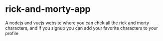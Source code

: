 # rick-and-morty-app
A nodejs and vuejs website where you can chek all the rick and morty characters, and if you signup you can add your favorite characters to your profile
